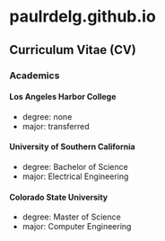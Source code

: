 # paulrdelg.github.io

## Curriculum Vitae (CV)

### Academics

#### Los Angeles Harbor College

- degree: none
- major: transferred

#### University of Southern California

- degree: Bachelor of Science
- major: Electrical Engineering

#### Colorado State University

- degree: Master of Science
- major: Computer Engineering

